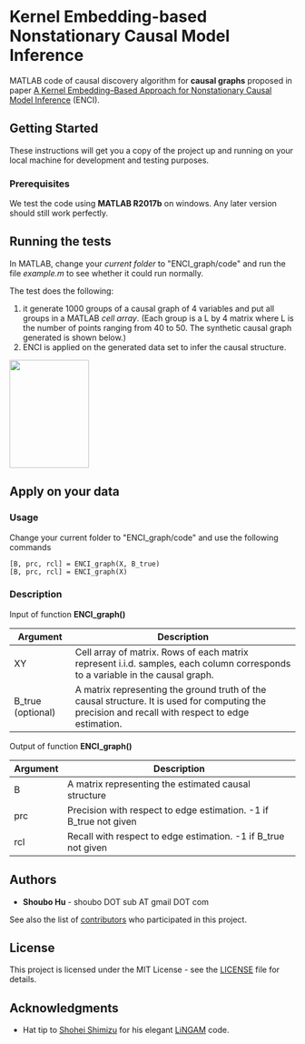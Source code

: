 # Kernel Embedding-based Nonstationary Causal Model Inference

MATLAB code of causal discovery algorithm for **causal graphs** proposed in paper [A Kernel Embedding–Based Approach for Nonstationary Causal Model Inference](https://www.mitpressjournals.org/doi/abs/10.1162/neco_a_01064) (ENCI).

## Getting Started

These instructions will get you a copy of the project up and running on your local machine for development and testing purposes.

### Prerequisites

We test the code using **MATLAB R2017b** on windows. Any later version should still work perfectly.

## Running the tests

In MATLAB, change your *current folder* to "ENCI_graph/code" and run the file *example.m* to see whether it could run normally.

The test does the following:
1. it generate 1000 groups of a causal graph of 4 variables and put all groups in a MATLAB *cell array*.
(Each group is a L by 4 matrix where L is the number of points ranging from 40 to 50. The synthetic causal graph generated is shown below.)
2. ENCI is applied on the generated data set to infer the causal structure.

<img src="https://user-images.githubusercontent.com/9404561/38377065-9f2e7626-392c-11e8-9599-ef406e56b4e7.PNG" width="140" height="190">

## Apply on your data

### Usage

Change your current folder to "ENCI_graph/code" and use the following commands

```
[B, prc, rcl] = ENCI_graph(X, B_true)
[B, prc, rcl] = ENCI_graph(X)
```
### Description

Input of function **ENCI_graph()**

| Argument  | Description  |
|---|---|
|XY | Cell array of matrix. Rows of each matrix represent i.i.d. samples, each column corresponds to a variable in the causal graph.|
|B_true (optional) |  A matrix representing the ground truth of the causal structure. It is used for computing the precision and recall with respect to edge estimation. |

Output of function **ENCI_graph()**

| Argument  | Description  |
|---|---|
|B | A matrix representing the estimated causal structure|
|prc |Precision with respect to edge estimation. -1 if B_true not given |
|rcl |Recall with respect to edge estimation. -1 if B_true not given |

## Authors

* **Shoubo Hu** - shoubo DOT sub AT gmail DOT com

See also the list of [contributors](https://github.com/amber0309/ENCI_graph/contributors) who participated in this project.

## License

This project is licensed under the MIT License - see the [LICENSE](LICENSE) file for details.

## Acknowledgments

* Hat tip to [Shohei Shimizu](https://sites.google.com/site/sshimizu06/) for his elegant [LiNGAM](https://www.cs.helsinki.fi/u/ahyvarin/papers/JMLR06.pdf) code.
